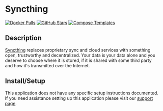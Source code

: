 # Syncthing

[![Docker Pulls](https://img.shields.io/docker/pulls/linuxserver/syncthing?style=flat-square&color=607D8B&label=docker%20pulls&logo=docker)](https://hub.docker.com/r/linuxserver/syncthing)
[![GitHub Stars](https://img.shields.io/github/stars/linuxserver/docker-syncthing?style=flat-square&color=607D8B&label=github%20stars&logo=github)](https://github.com/linuxserver/docker-syncthing)
[![Compose Templates](https://img.shields.io/static/v1?style=flat-square&color=607D8B&label=compose&message=templates)](https://github.com/jodfie/TrunkSTARTer/tree/master/compose/.apps/syncthing)

## Description

[Syncthing](https://syncthing.net/) replaces proprietary sync and cloud services
with something open, trustworthy and decentralized. Your data is your data alone
and you deserve to choose where it is stored, if it is shared with some third
party and how it's transmitted over the Internet.

## Install/Setup

This application does not have any specific setup instructions documented. If
you need assistance setting up this application please visit our
[support page](https://trunkstarter.com/basics/support/).
